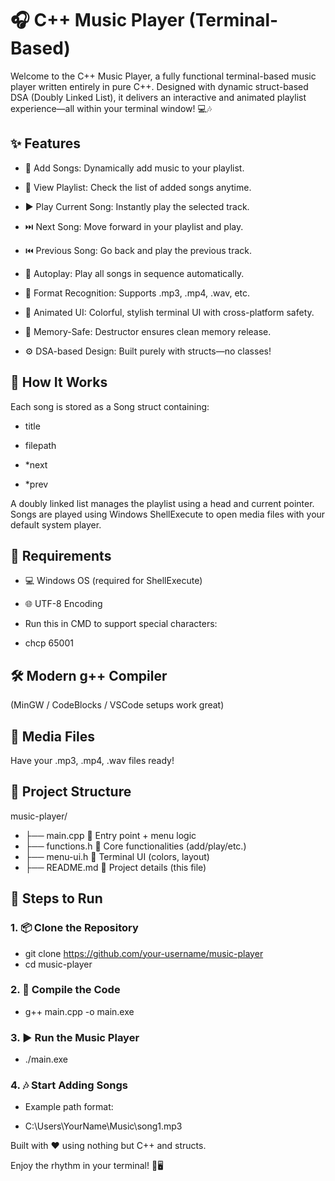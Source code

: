 # 🎧 C++ Music Player (Terminal-Based)

Welcome to the C++ Music Player, a fully functional terminal-based music player written entirely in pure C++. Designed with dynamic struct-based DSA (Doubly Linked List), it delivers an interactive and animated playlist experience—all within your terminal window! 💻🎶

## ✨ Features

- 🎵 Add Songs: Dynamically add music to your playlist.

- 📄 View Playlist: Check the list of added songs anytime.

- ▶️ Play Current Song: Instantly play the selected track.

- ⏭️ Next Song: Move forward in your playlist and play.

- ⏮️ Previous Song: Go back and play the previous track.

- 🔁 Autoplay: Play all songs in sequence automatically.

- 🧠 Format Recognition: Supports .mp3, .mp4, .wav, etc.

- 🎨 Animated UI: Colorful, stylish terminal UI with cross-platform safety.

- 🧹 Memory-Safe: Destructor ensures clean memory release.

- ⚙️ DSA-based Design: Built purely with structs—no classes!

## 🧠 How It Works

Each song is stored as a Song struct containing:

- title

- filepath

- *next

- *prev

A doubly linked list manages the playlist using a head and current pointer. Songs are played using Windows ShellExecute to open media files with your default system player.

## 🔧 Requirements
- 💻 Windows OS (required for ShellExecute)

- 🌐 UTF-8 Encoding
- Run this in CMD to support special characters:

- chcp 65001

## 🛠️ Modern g++ Compiler
(MinGW / CodeBlocks / VSCode setups work great)

## 🎼 Media Files

Have your .mp3, .mp4, .wav files ready!

## 📁 Project Structure

music-player/
- ├── main.cpp         🎯 Entry point + menu logic
- ├── functions.h      🔧 Core functionalities (add/play/etc.)
- ├── menu-ui.h        🎨 Terminal UI (colors, layout)
- ├── README.md        📘 Project details (this file)

## 🚀 Steps to Run

### 1. 📦 Clone the Repository

- git clone https://github.com/your-username/music-player
- cd music-player

### 2. 🧪 Compile the Code

- g++ main.cpp -o main.exe

### 3. ▶️ Run the Music Player

- ./main.exe
  
### 4. 🎶 Start Adding Songs

- Example path format:

- C:\\Users\\YourName\\Music\\song1.mp3



Built with ❤️ using nothing but C++ and structs.

Enjoy the rhythm in your terminal! 🎼🖥️
